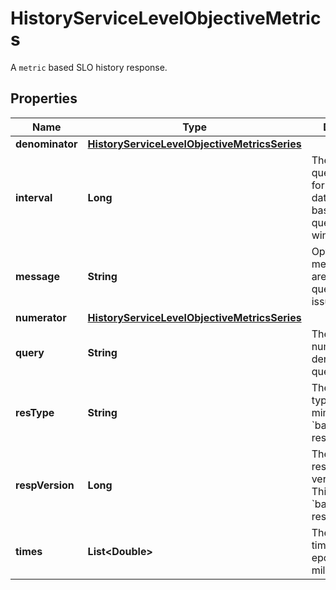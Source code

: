 

# HistoryServiceLevelObjectiveMetrics

A `metric` based SLO history response.
## Properties

Name | Type | Description | Notes
------------ | ------------- | ------------- | -------------
**denominator** | [**HistoryServiceLevelObjectiveMetricsSeries**](HistoryServiceLevelObjectiveMetricsSeries.md) |  | 
**interval** | **Long** | The aggregated query interval for the series data. It&#39;s implicit based on the query time window. | 
**message** | **String** | Optional message if there are specific query issues/warnings. |  [optional]
**numerator** | [**HistoryServiceLevelObjectiveMetricsSeries**](HistoryServiceLevelObjectiveMetricsSeries.md) |  | 
**query** | **String** | The combined numerator &amp;&amp; denominator query CSV. | 
**resType** | **String** | The series result type. This mimics &#x60;batch_query&#x60; response type. | 
**respVersion** | **Long** | The series response version type. This mimics &#x60;batch_query&#x60; response type. | 
**times** | **List&lt;Double&gt;** | The query timestamps in epoch milliseconds | 



